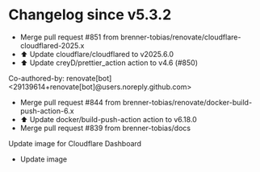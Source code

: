 # Changelog since v5.3.2
- Merge pull request #851 from brenner-tobias/renovate/cloudflare-cloudflared-2025.x 
- ⬆️ Update cloudflare/cloudflared to v2025.6.0 
- ⬆️ Update creyD/prettier_action action to v4.6 (#850)

Co-authored-by: renovate[bot] <29139614+renovate[bot]@users.noreply.github.com> 
- Merge pull request #844 from brenner-tobias/renovate/docker-build-push-action-6.x 
- ⬆️ Update docker/build-push-action action to v6.18.0 
- Merge pull request #839 from brenner-tobias/docs

Update image for Cloudflare Dashboard 
- Update image 
